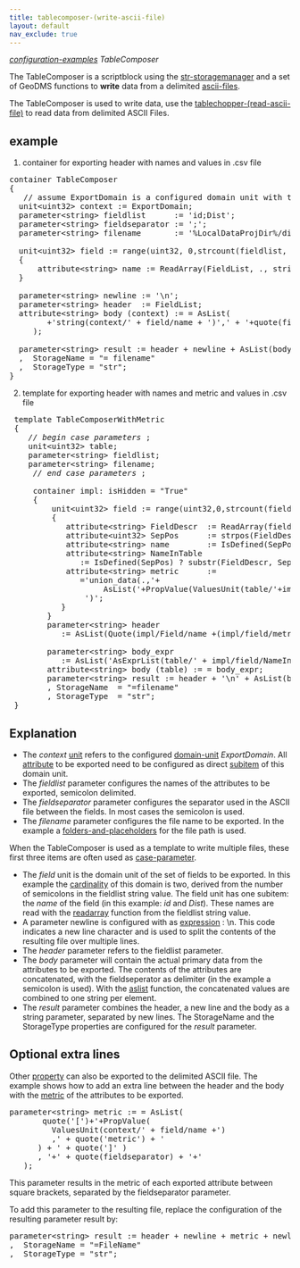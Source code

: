 ```yaml
---
title: tablecomposer-(write-ascii-file)
layout: default
nav_exclude: true
---
```

*[configuration-examples](configuration-examples) TableComposer*

The TableComposer is a scriptblock using the [str-storagemanager](str-storagemanager) and a set of GeoDMS functions to **write** data from a delimited 
[ascii-files](ascii-files).

The TableComposer is used to write data, use the [tablechopper-(read-ascii-file)](tablechopper-(read-ascii-file)) to read data from delimited ASCII Files.

## example
1) container for exporting header with names and values in .csv file

<pre>
container TableComposer
{
   // assume ExportDomain is a configured domain unit with two attributes as subitems: id & dist</I>
  unit&lt;uint32&gt; context := ExportDomain; 
  parameter&lt;string&gt; fieldlist      := 'id;Dist';
  parameter&lt;string&gt; fieldseparator := ';';
  parameter&lt;string&gt; filename       := '%LocalDataProjDir%/dist.csv';

  unit&lt;uint32&gt; field := range(uint32, 0,strcount(fieldlist, ';') +1)
  {
      attribute&lt;string&gt; name := ReadArray(FieldList, ., string, 0);
  }

  parameter&lt;string&gt; newline := '\n';
  parameter&lt;string&gt; header  := FieldList;
  attribute&lt;string&gt; body (context) := = AsList(
        +'string(context/' + field/name + ')',' + '+quote(fieldseparator)+' +'
     );
 
  parameter&lt;string&gt; result := header + newline + AsList(body, newline)
  ,  StorageName = "= filename"
  ,  StorageType = "str";
}
</pre>

2) template for exporting header with names and metric and values in .csv file

<pre>
 template TableComposerWithMetric
 {
    <I>// begin case parameters </I>;
    unit&lt;uint32&gt; table;
    parameter&lt;string&gt; fieldlist;
    parameter&lt;string&gt; filename;
    <I> // end case parameters </I>;

     container impl: isHidden = "True"
     {
         unit&lt;uint32&gt; field := range(uint32,0,strcount(fieldlist,';')+1)
         {
            attribute&lt;string&gt; FieldDescr  := ReadArray(fieldlist,.,string,0);
            attribute&lt;uint32&gt; SepPos      := strpos(FieldDescr, ':');
            attribute&lt;string&gt; name        := IsDefined(SepPos) ? substr(FieldDescr, 0, SepPos): FieldDescr;
            attribute&lt;string&gt; NameInTable 
               := IsDefined(SepPos) ? substr(FieldDescr, SepPos+1, strlen(FieldDescr)) : FieldDescr;
            attribute&lt;string&gt; metric      :=  
               ='union_data(.,'+
                    AsList('+PropValue(ValuesUnit(table/'+impl/Field/NameInTable+'),'+quote('metric') + ')', ',') +
                ')';
           }
        }
        parameter&lt;string&gt; header 
           := AsList(Quote(impl/Field/name +(impl/field/metric==*?* : ' [' + impl/Field/metric +']')), ';');

        parameter&lt;string&gt; body_expr    
           := AsList('AsExprList(table/' + impl/field/NameInTable + ', id(table))',' + *;* + ');
        attribute&lt;string&gt; body (table) := = body_expr;
        parameter&lt;string&gt; result := header + '\n' + AsList(body+'\n', '')
        , StorageName  = "=filename"
        , StorageType  = "str";
 }
</pre>

## Explanation

-   The *context* [unit](unit) refers to the configured [domain-unit](domain-unit) *ExportDomain*. All [attribute](attribute) to be exported need to be configured as direct [subitem](subitem) of this domain unit.
-   The *fieldlist* parameter configures the names of the attributes to be exported, semicolon delimited.
-   The *fieldseparator* parameter configures the separator used in the ASCII file between the fields. In most cases the semicolon is used.
-   The *filename* parameter configures the file name to be exported. In the example a [folders-and-placeholders](folders-and-placeholders) for the file path is used.

When the TableComposer is used as a template to write multiple files, these first three items are often used as [case-parameter](case-parameter).

-   The *field* unit is the domain unit of the set of fields to be exported. In this example the [cardinality](cardinality) of this domain is two, derived from the number of  semicolons in the fieldlist string value. 
The field unit has one subitem: the *name* of the field (in this example: *id* and *Dist*). These names are read with the [readarray](readarray) function from the fieldlist string value.
-   A parameter newline is configured with as [expression](expression) : \n. This code indicates a new line character and is used to split the contents of the resulting file over multiple lines.
-   The *header* parameter refers to the fieldlist parameter.
-   The *body* parameter will contain the actual primary data from the attributes to be exported. The contents of the attributes are concatenated, with the fieldseperator as delimiter (in the example a semicolon is used). 
With the [aslist](aslist) function, the concatenated values are combined to one string per element.
-   The *result* parameter combines the header, a new line and the body as a string parameter, separated by new lines. The StorageName and the StorageType properties are configured for the *result* parameter.

## Optional extra lines
Other [property](property) can also be exported to the delimited ASCII file. The example shows how to add an extra line between the header and the body with the [metric](metric) of the attributes to be exported.

<pre>
parameter&lt;string&gt; metric := = AsList(
       quote('[')+'+PropValue(
         ValuesUnit(context/' + field/name +')
         ,' + quote('metric') + '
      ) + ' + quote(']' )
      , '+' + quote(fieldseparator) + '+' 
   );
</pre>

This parameter results in the metric of each exported attribute between square brackets, separated by the fieldseparator parameter.

To add this parameter to the resulting file, replace the configuration of the resulting parameter result by:

<pre>
parameter&lt;string&gt; result := header + newline + metric + newline + AsList(body, newline)
,  StorageName = "=FileName"
,  StorageType = "str";
</pre>
